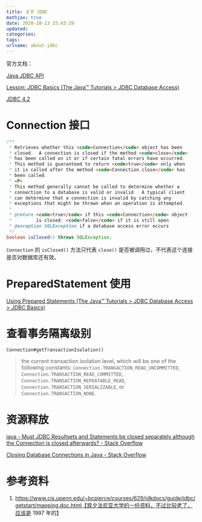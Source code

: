 ```yaml
---
title: 关于 JDBC
mathjax: true
date: 2020-10-13 15:43:19
updated:
categories:
tags:
urlname: about-jdbc
---
```




<!-- more -->



官方文档：

[Java JDBC API](https://docs.oracle.com/javase/8/docs/technotes/guides/jdbc/)

[Lesson: JDBC Basics (The Java™ Tutorials > JDBC Database Access)](https://docs.oracle.com/javase/tutorial/jdbc/basics/index.html)

[JDBC 4.2](https://docs.oracle.com/javase/8/docs/technotes/guides/jdbc/jdbc_42.html)





# Connection 接口



```java
/**
 * Retrieves whether this <code>Connection</code> object has been
 * closed.  A connection is closed if the method <code>close</code>
 * has been called on it or if certain fatal errors have occurred.
 * This method is guaranteed to return <code>true</code> only when
 * it is called after the method <code>Connection.close</code> has
 * been called.
 * <P>
 * This method generally cannot be called to determine whether a
 * connection to a database is valid or invalid.  A typical client
 * can determine that a connection is invalid by catching any
 * exceptions that might be thrown when an operation is attempted.
 *
 * @return <code>true</code> if this <code>Connection</code> object
 *         is closed; <code>false</code> if it is still open
 * @exception SQLException if a database access error occurs
 */
boolean isClosed() throws SQLException;
```

`Connection` 的 `isClosed()` 方法只代表 `close()` 是否被调用过，不代表这个连接是否对数据库还有效。





# PreparedStatement 使用

[Using Prepared Statements (The Java™ Tutorials > JDBC Database Access > JDBC Basics)](https://docs.oracle.com/javase/tutorial/jdbc/basics/prepared.html)



# 查看事务隔离级别

```
Connection#getTransactionIsolation()
```

> the current transaction isolation level, which will be one of the following constants: `Connection.TRANSACTION_READ_UNCOMMITTED`, `Connection.TRANSACTION_READ_COMMITTED`, `Connection.TRANSACTION_REPEATABLE_READ`, `Connection.TRANSACTION_SERIALIZABLE`, or `Connection.TRANSACTION_NONE`.





# 资源释放

[java - Must JDBC Resultsets and Statements be closed separately although the Connection is closed afterwards? - Stack Overflow](https://stackoverflow.com/questions/4507440/must-jdbc-resultsets-and-statements-be-closed-separately-although-the-connection)

[Closing Database Connections in Java - Stack Overflow](https://stackoverflow.com/questions/2225221/closing-database-connections-in-java)







# 参考资料

1. https://www.cis.upenn.edu/~bcpierce/courses/629/jdkdocs/guide/jdbc/getstart/mapping.doc.html【宾夕法尼亚大学的一份资料，不过比较老了，应该是 1997 年的】